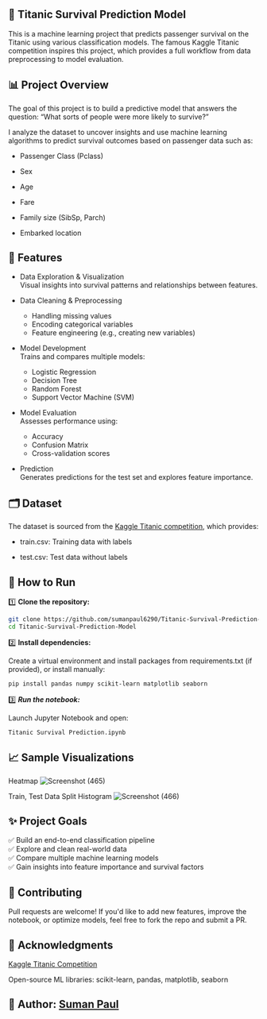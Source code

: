 ## 🚢 Titanic Survival Prediction Model
This is a machine learning project that predicts passenger survival on the Titanic using various classification models. The famous Kaggle Titanic competition inspires this project, which provides a full workflow from data preprocessing to model evaluation.

## 📊 Project Overview
The goal of this project is to build a predictive model that answers the question:
“What sorts of people were more likely to survive?”

I analyze the dataset to uncover insights and use machine learning algorithms to predict survival outcomes based on passenger data such as:

- Passenger Class (Pclass)

- Sex

- Age

- Fare

- Family size (SibSp, Parch)

- Embarked location

## 🚀 Features
- Data Exploration & Visualization  
Visual insights into survival patterns and relationships between features.

- Data Cleaning & Preprocessing
  - Handling missing values
  - Encoding categorical variables
  - Feature engineering (e.g., creating new variables)

- Model Development  
Trains and compares multiple models:

  - Logistic Regression
  - Decision Tree
  - Random Forest
  - Support Vector Machine (SVM)

- Model Evaluation  
Assesses performance using:

  - Accuracy
  - Confusion Matrix
  - Cross-validation scores

- Prediction  
Generates predictions for the test set and explores feature importance.


## 🗂 Dataset
The dataset is sourced from the [Kaggle Titanic competition](https://www.kaggle.com/c/titanic), which provides:

- train.csv: Training data with labels

- test.csv: Test data without labels

## 🔧 How to Run
1️⃣ **Clone the repository:**

```bash
git clone https://github.com/sumanpaul6290/Titanic-Survival-Prediction-Model.git
cd Titanic-Survival-Prediction-Model
```

2️⃣ **Install dependencies:**

Create a virtual environment and install packages from requirements.txt (if provided), or install manually:

```bash
pip install pandas numpy scikit-learn matplotlib seaborn
```

3️⃣ ***Run the notebook:***

Launch Jupyter Notebook and open:
```
Titanic Survival Prediction.ipynb
```

## 📈 Sample Visualizations

Heatmap
![Screenshot (465)](https://github.com/user-attachments/assets/1b52af9e-cb32-40ae-8480-abf105af15e2)

Train, Test Data Split Histogram
![Screenshot (466)](https://github.com/user-attachments/assets/001f7150-964a-40b9-993f-ebe84712cea1)

## ✨ Project Goals
✅ Build an end-to-end classification pipeline  
✅ Explore and clean real-world data  
✅ Compare multiple machine learning models  
✅ Gain insights into feature importance and survival factors

## 🤝 Contributing
Pull requests are welcome! If you'd like to add new features, improve the notebook, or optimize models, feel free to fork the repo and submit a PR.

## 🔗 Acknowledgments
[Kaggle Titanic Competition](https://www.kaggle.com/c/titanic)

Open-source ML libraries: scikit-learn, pandas, matplotlib, seaborn

## 👤 Author: [Suman Paul](https://github.com/sumanpaul6290)
